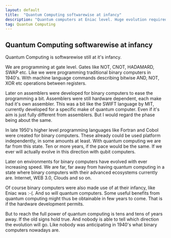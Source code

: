 ```yaml
---
layout: default
title:  "Quantum Computing softwarewise at infancy"
description: "Quantum computers at Eniac level. Huge evolution required to reach class of current binary computers"
tag: Quantum Computing
---
```


## Quantum Computing softwarewise at infancy

Quantum Computing is softwarewise still at it's infancy.  

We are programming at gate level. Gates like NOT, CNOT, HADAMARD, SWAP etc. Like we were programming traditional binary computers in 1940's. With machine language commands describing bitwise AND, NOT, XOR etc operations between registers. 

Later on assemblers were developed for binary computers to ease the programming a bit. Assemblers were still hardware dependent, each make had it's own assembler. This was a bit like the SWIFT language by MIT, currently developed for a specific make of quantum computer. Even if it's aim is just fully different from assemblers. But I would regard the phase being about the same.

In late 1950's higher level programming languages like Fortran and Cobol were created for binary computers. These already  could be used platform independently, in some amounts at least. With quantum computing we are far from this state. Ten or more years, if the pace would be the same. If we ever will actually evolve in this direction with qubit computers.  

Later on environments for binary computers have evolved with ever increasing speed. We are far, far away from having quantum computing in a state where binary computers with their advanced ecosystems currently are. Internet, WEB 3.0, Clouds and so on.  

Of course binary computers were also made use of at their infancy, like Eniac was :-(. And so will quantum computers. Some useful benefits from quantum computing might thus be obtainable in few years to come. That is if the hardware development permits.

But to reach the full power of quantum computing is tens and tens of years away. If the old signs hold true. And nobody is able to tell which direction the evolution will go. Like nobody was anticipating in 1940's what binary computers nowadays are.




